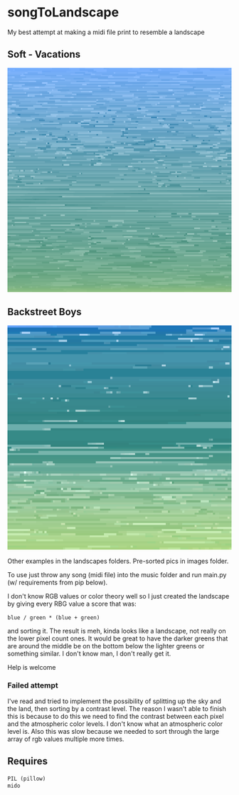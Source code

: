# songToLandscape
 My best attempt at making a midi file print to resemble a landscape

## Soft - Vacations
![](landscapes/VACATIONS%20-%20Soft.png)

## Backstreet Boys
![](landscapes/Backstreet%20Boys%20-%20I%20Want%20It%20That%20Way.png)

Other examples in the landscapes folders. Pre-sorted pics in images folder.

To use just throw any song (midi file) into the music folder and run main.py (w/ requirements from pip below).

I don't know RGB values or color theory well so I just created the landscape by giving every RBG value a score that was:
```
blue / green * (blue + green)
```
and sorting it. The result is meh, kinda looks like a landscape, not really on the lower pixel count ones. It would be great to have the darker greens that are around the middle be on the bottom below the lighter greens or something similar. I don't know man, I don't really get it. 

Help is welcome

### Failed attempt
I've read and tried to implement the possibility of splitting up the sky and the land, then sorting by a contrast level. The reason I wasn't able to finish this is because to do this we need to find the contrast between each pixel and the atmospheric color levels. I don't know what an atmospheric color level is. Also this was slow because we needed to sort through the large array of rgb values multiple more times. 

## Requires
```
PIL (pillow)
mido
```
